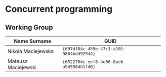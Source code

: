 # Concurrent programming

## Working Group

| Name Surname            | GUID                                     |
| ----------------------- | ---------------------------------------- |
| Nikola Maciejewska      | `{697df84c-459e-47c1-a101-9804bd492944}` |
| Mateusz Maciejewski     | `{6522704c-eef8-4e66-8aeb-a945984b1fd0}` |
